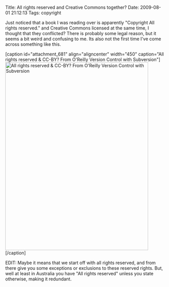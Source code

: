 Title: All rights reserved and Creative Commons together?
Date: 2009-08-01 21:12:13
Tags: copyright

Just noticed that a book I was reading over is apparently "Copyright All rights reserved." and Creative Commons licensed at the same time, I thought that they conflicted? There is probably some legal reason, but it seems a bit weird and confusing to me. Its also not the first time I've come across something like this.

[caption id="attachment_681" align="aligncenter" width="450" caption="All rights reserved &amp; CC-BY? From O&#39;Reilly Version Control with Subversion"]<a href="/blog/attachments/2009/08/versioncontralwithsubversioncopyrightpage-edit.png"><img class="size-full wp-image-681" title="VersionContralWithSubversionCopyrightPage-edit" src="/blog/attachments/2009/08/versioncontralwithsubversioncopyrightpage-edit.png" alt="All rights reserved &amp; CC-BY? From O'Reilly Version Control with Subversion" width="450" height="591" /></a>[/caption]

EDIT: Maybe it means that we start off with all rights reserved, and from there give you some exceptions or exclusions to these reserved rights. But, well at least in Australia you have "All rights reserved" unless you state otherwise, making it redundant.
